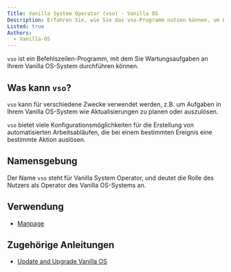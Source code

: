 ```yaml
---
Title: Vanilla System Operator (vso) - Vanilla OS
Description: Erfahren Sie, wie Sie das vso-Programm nutzen können, um Wartungsaufgaben an Ihrem Vanilla OS-System durchzuführen.
Listed: true
Authors: 
  - Vanilla-OS
---
```


`vso` ist ein Befehlszeilen-Programm, mit dem Sie Wartungsaufgaben an Ihrem Vanilla OS-System durchführen können.

## Was kann `vso`?

`vso` kann für verschiedene Zwecke verwendet werden, z.B. um Aufgaben in Ihrem Vanilla OS-System wie Aktualisierungen zu planen oder auszulösen.

`vso` bietet viele Konfigurationsmöglichkeiten für die Erstellung von automatisierten Arbeitsabläufen, die bei einem bestimmten Ereignis eine bestimmte Aktion auslösen.

## Namensgebung

Der Name `vso` steht für Vanilla System Operator, und deutet die Rolle des Nutzers als Operator des Vanilla OS-Systems an.

## Verwendung

- [Manpage](vso-manpage)

## Zugehörige Anleitungen

- [Update and Upgrade Vanilla OS](https://handbook.vanillaos.org/2022/12/10/updates.html)
